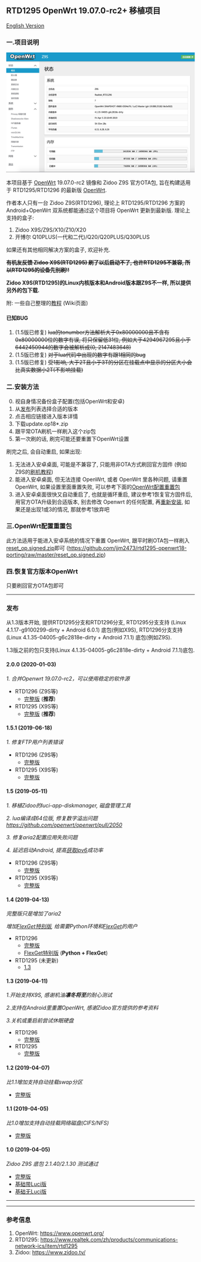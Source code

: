 ## RTD1295 OpenWrt 19.07.0-rc2+ 移植项目
[English Version](/README_EN.MD)

### 一.项目说明
![Screenshot](screenshot.jpg?raw=true)

本项目基于 [OpenWrt](https://www.openwrt.org/) 19.07.0-rc2 镜像和 Zidoo Z9S 官方OTA包, 旨在构建适用于 RTD1295/RTD1296 的最新版 [OpenWrt](https://www.openwrt.org/).

作者本人只有一台 Zidoo Z9S(RTD1296), 理论上 RTD1295/RTD1296 方案的 Android+OpenWrt 双系统都能通过这个项目将 OpenWrt 更新到最新版.
理论上支持的盒子: 
1. Zidoo X9S/Z9S/X10/Z10/X20 
2. 开博尔 Q10PLUS(一代和二代)/Q20/Q20PLUS/Q30PLUS 

如果还有其他相同解决方案的盒子, 欢迎补充.

**~~有机友反馈 Zidoo X9S(RTD1295) 刷了以后启动不了, 也许RTD1295不兼容, 所以RTD1295的设备先别刷!!~~**

**Zidoo X9S(RTD1295)的Linux内核版本和Android版本跟Z9S不一样, 所以提供另外的包下载.**

附: 一些自己整理的[教程](https://github.com/jjm2473/rtd1295-openwrt18-porting/wiki) (Wiki页面)

#### 已知BUG
1. (1.5版已修复) ~~lua的tonumber方法解析大于0x80000000且不含有0x80000000位的数字有误, 将只保留低31位, 例如大于4294967295且小于6442450944的数字会被解析成(0, 2147483648)~~
2. (1.5版已修复) ~~对于lua代码中出现的数字有跟1相同的bug~~
3. (1.5版已修复) ~~受1影响, 大于2T且小于3T的分区在挂载点中显示的分区大小会比真实数据小2T(不影响挂载)~~

### 二.安装方法
0. 视自身情况备份盒子配置(包括OpenWrt和安卓)
1. 从[发布](#发布)列表选择合适的版本
2. 点击相应链接进入版本详情
3. 下载update.op18*.zip
4. 跟平常OTA刷机一样刷入这个zip包
5. 第一次刷的话, 刷完可能还要重置下OpenWrt设置

刷完之后, 会自动重启, 如果出现:
1. 无法进入安卓桌面, 可能是不兼容了, 只能用非OTA方式刷回官方固件 (例如Z9S的[刷机教程](https://www.zidoo.tv/Support/support_guide/guide_target/jYabok9%2Ba0beq7k9e%5Bld%5D3ulg%3D%3D.html))
2. 能进入安卓桌面, 但无法连接 OpenWrt, 或者 OpenWrt 里各种问题, 请重置 OpenWrt, 如果设置里面重置失败, 可以参考下面的[OpenWrt配置重置包](#三openWrt配置重置包)
3. 进入安卓桌面很快又自动重启了, 也就是循环重启, 建议参考1恢复官方固件后, 用官方OTA升级到合适版本, 别去修改 Openwrt 的任何配置, 再[重新安装](#二安装方法), 如果还是出现1或3的情况, 那就参考1放弃吧

### 三.OpenWrt配置重置包
此方法适用于能进入安卓系统的情况下重置 OpenWrt, 跟平时刷OTA包一样刷入[reset_op.signed.zip](https://github.com/jjm2473/rtd1295-openwrt18-porting/raw/master/reset_op.signed.zip)即可  (https://github.com/jjm2473/rtd1295-openwrt18-porting/raw/master/reset_op.signed.zip)

### 四.恢复官方版本OpenWrt
只要刷回官方OTA包即可
 
--------------------------
 
### 发布
从1.3版本开始, 提供RTD1295分支和RTD1296分支, RTD1295分支支持 (Linux 4.1.17-g9100299-dirty + Android 6.0.1) 底包(例如X9S), RTD1296分支支持 (Linux 4.1.35-04005-g6c2818e-dirty + Android 7.1.1) 底包(例如Z9S).

1.3版之前的包只支持(Linux 4.1.35-04005-g6c2818e-dirty + Android 7.1.1)底包.

#### 2.0.0 (2020-01-03)
*1. 合并Openwrt 19.07.0-rc2，可以使用稳定的软件源*

* RTD1296 (Z9S等)
    * [完整版](https://github.com/jjm2473/rtd1295-openwrt18-porting/releases/tag/z9s_2.0.0_full) (**推荐**)
* RTD1295 (X9S等)
    * [完整版](https://github.com/jjm2473/rtd1295-openwrt18-porting/releases/tag/x9s_2.0.0_full) (**推荐**)

#### 1.5.1 (2019-06-18)
*1. 修复FTP用户列表错误*

* RTD1296 (Z9S等)
    * [完整版](https://github.com/jjm2473/rtd1295-openwrt18-porting/releases/tag/1.5.1_full)
* RTD1295 (X9S等)
    * [完整版](https://github.com/jjm2473/rtd1295-openwrt18-porting/releases/tag/x9s_1.5.1_full)

#### 1.5 (2019-05-11)
*1. 移植Zidoo的luci-app-diskmanager, 磁盘管理工具*

*2. lua编译成64位版, 修复数字溢出问题 https://github.com/openwrt/openwrt/pull/2050*

*3. 修复aria2配置应用失败问题*

*4. 延迟启动Android, 提高[获取ipv6](https://github.com/jjm2473/rtd1295-openwrt18-porting/wiki/IPv6%E9%85%8D%E7%BD%AE)成功率*

* RTD1296 (Z9S等)
    * [完整版](https://github.com/jjm2473/rtd1295-openwrt18-porting/releases/tag/1.5_full)
* RTD1295 (X9S等)
    * [完整版](https://github.com/jjm2473/rtd1295-openwrt18-porting/releases/tag/x9s_1.5_full)

#### 1.4 (2019-04-13)
*完整版只是增加了aria2*

*增加[FlexGet特别版](https://github.com/jjm2473/rtd1295-openwrt18-porting/releases/tag/1.4_flexget), 给需要Python环境和[FlexGet](https://flexget.com/)的用户*

* RTD1296
    * [完整版](https://github.com/jjm2473/rtd1295-openwrt18-porting/releases/tag/1.4_full)
    * [FlexGet特别版](https://github.com/jjm2473/rtd1295-openwrt18-porting/releases/tag/1.4_flexget) (**Python + FlexGet**)
* RTD1295 (未更新)
    * [1.3](#13-2019-04-11)

#### 1.3 (2019-04-11)
*1.开始支持X9S, 感谢机油**凛冬将至**的耐心测试*

*2.支持在Android里重置OpenWrt, 感谢Zidoo官方提供的参考资料*

*3.关机或重启前尝试休眠硬盘*

* RTD1296
    * [完整版](https://github.com/jjm2473/rtd1295-openwrt18-porting/releases/tag/1.3_full)
* RTD1295
    * [完整版](https://github.com/jjm2473/rtd1295-openwrt18-porting/releases/tag/x9s_1.3_full)

#### 1.2 (2019-04-07)
*比1.1增加支持自动挂载swap分区*
* [完整版](https://github.com/jjm2473/rtd1295-openwrt18-porting/releases/tag/1.2_full)

#### 1.1 (2019-04-05)
*比1.0增加支持自动挂载网络磁盘(CIFS/NFS)*
* [完整版](https://github.com/jjm2473/rtd1295-openwrt18-porting/releases/tag/1.1_full)

#### 1.0 (2019-04-05)
*Zidoo Z9S 底包 2.1.40/2.1.30 测试通过*
* [完整版](https://github.com/jjm2473/rtd1295-openwrt18-porting/releases/tag/1.0_full)
* [基础带Luci版](https://github.com/jjm2473/rtd1295-openwrt18-porting/releases/tag/1.0_luci)
* [基础无Luci版](https://github.com/jjm2473/rtd1295-openwrt18-porting/releases/tag/1.0_no_luci)

--------------------------
--------------------------

### 参考信息
1. OpenWrt: https://www.openwrt.org/
2. RTD1295: https://www.realtek.com/zh/products/communications-network-ics/item/rtd1295
3. Zidoo: https://www.zidoo.tv/
